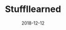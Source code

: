 ---
title: StuffIlearned
description: A personal blog to keep track of new technologies and tricks used in software development. Used to have easy access to common software development notes.
image_url: ./images/stuffilearned.jpeg
date: 2018-12-12
order: 3
redirect_link: http://181.126.83.235/
technologies: PHP, Wordpress, MySQL, html, css.
category: Full Stack Development
---